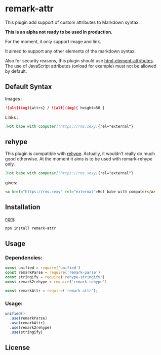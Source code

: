 # remark-attr

This plugin add support of custom attributes to Markdown syntax.

**This is an alpha not ready to be used in production.**

For the moment, it only support image and link.

It aimed to support any other elements of the markdown syntax.

Also for security reasons, this plugin should use [html-element-attributes](https://github.com/wooorm/html-element-attributes).  
The use of JavaScript attributes (onload for example) must not be allowed by default.

## Default Syntax


Images : 
```markdown
![alt](img){attrs} / ![alt](img){ height=50 }
```

Links   :
```markdown
[Hot babe with computer](https://rms.sexy){rel="external"}
```

## rehype

This plugin is compatible with [rehype][rehype].
Actually, it wouldn't really do much good otherwise.
At the moment it aims is to be used with remark-rehype only.

```md
[Hot babe with computer](https://rms.sexy){rel="external"}
```

gives:


```html
<a href="https://rms.sexy" rel="external">Hot babe with computer</a>
```

## Installation

[npm][npm]:

```bash
npm install remark-attr
```

## Usage

### Dependencies:

```javascript
const unified = require('unified')
const remarkParse = require('remark-parse')
const stringify = require('rehype-stringify')
const remark2rehype = require('remark-rehype')

const remarkAttr = require('remark-attr');
```

### Usage:

```javascript
unified()
  .use(remarkParse)
  .use(remarkAttr)
  .use(remark2rehype)
  .use(stringify)
```


<!-- Should talk about options -->

## License

<!-- GNUv3 or MIT -->

[build-badge]: https://img.shields.io/travis/zestedesavoir/zmarkdown.svg

[build-status]: https://travis-ci.org/zestedesavoir/zmarkdown

[coverage-badge]: https://img.shields.io/coveralls/zestedesavoir/zmarkdown.svg

[coverage-status]: https://coveralls.io/github/zestedesavoir/zmarkdown

[zds]: https://zestedesavoir.com

[npm]: https://www.npmjs.com/package/remark-ping

[mdast]: https://github.com/syntax-tree/mdast/blob/master/readme.md

[rehype]: https://github.com/wooorm/rehype

[parent]: https://github.com/syntax-tree/unist#parent

